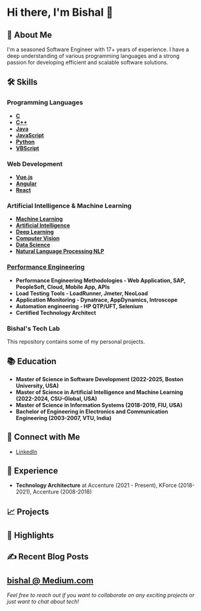 # Hi there, I'm Bishal 👋

## 🚀 About Me
I'm a seasoned Software Engineer with 17+ years of experience. I have a deep understanding of various programming languages and a strong passion for developing efficient and scalable software solutions. 

## 🛠 Skills

### Programming Languages
- **[C](https://github.com/bishalgoutam/c-programs)**
- **[C++](https://github.com/bishalgoutam/cpp-programs)**
- **[Java](https://github.com/bishalgoutam/java-programs)**
- **[JavaScript](https://github.com/bishalgoutam/javascript-programs)**
- **[Python](https://github.com/bishalgoutam/python-programming)**
- **[VBScript](https://github.com/bishalgoutam/vbscript-programs)**

### Web Development
- **[Vue.js](https://github.com/bishalgoutam/vue-programs)**
- **[Angular](https://github.com/bishalgoutam/angular-programs)**
- **[React](https://github.com/bishalgoutam/react-programs)**

### Artificial Intelligence & Machine Learning
- **[Machine Learning](https://github.com/bishalgoutam/machine-learning-programs)**
- **[Artificial Intelligence](https://github.com/bishalgoutam/artificial-intelligence-programs)**
- **[Deep Learning](https://github.com/bishalgoutam/deep-learning-programs)**
- **[Computer Vision](https://github.com/bishalgoutam/computer-vision-programs)**
- **[Data Science](https://github.com/bishalgoutam/data-science-programs)**  
- **[Natural Language Processing NLP](https://github.com/bishalgoutam/nlp-programs)**

### [Performance Engineering](https://github.com/bishalgoutam/PerformanceEngineering-Portfolio)
- **Performance Engineering Methodologies - Web Application, SAP, PeopleSoft, Cloud, Mobile App, APIs**
- **Load Testing Tools - LoadRunner, Jmeter, NeoLoad**
- **Application Monitoring - Dynatrace, AppDynamics, Introscope**
- **Automation engineering - HP QTP/UFT, Selenium**
- **Certified Technology Architect**

### Bishal's Tech Lab
This repository contains some of my personal projects.

  
## 📚 Education
- **Master of Science in Software Development (2022-2025, Boston University, USA)**
- **Master of Science in Artificial Intelligence and Machine Learning (2022-2024, CSU-Global, USA)**
- **Master of Science in Information Systems (2018-2019, FIU, USA)**
- **Bachelor of Engineering in Electronics and Communication Engineering (2003-2007, VTU, India)**

## 🔗 Connect with Me
- [LinkedIn](https://www.linkedin.com/in/bishal-goutam-9139451a/)

## 💼 Experience
- **Technology Architecture** at Accenture (2021 - Present), KForce (2018-2021), Accenture (2008-2018)

## 📈 Projects
<!--### [Project Name 1](https://github.com/your-github-username/project1)
Brief description of Project 1.

### [Project Name 2](https://github.com/your-github-username/project2)
Brief description of Project 2.
-->

## 🌟 Highlights


## ✍️ Recent Blog Posts

**[bishal @ Medium.com](https://medium.com/@bishalgoutam3)**
---

*Feel free to reach out if you want to collaborate on any exciting projects or just want to chat about tech!*

